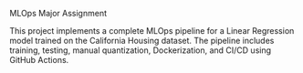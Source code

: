 MLOps Major Assignment



This project implements a complete MLOps pipeline for a Linear Regression model trained on the California Housing dataset. The pipeline includes training, testing, manual quantization, Dockerization, and CI/CD using GitHub Actions.

